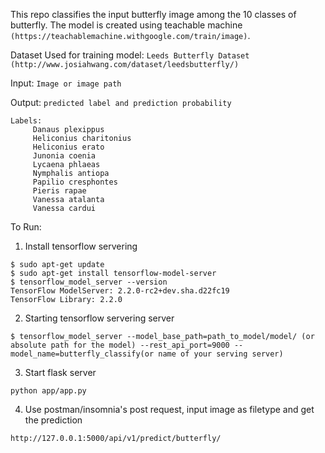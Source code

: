 This repo classifies the input butterfly image among the 10 classes of butterfly. The model is created using teachable machine `(https://teachablemachine.withgoogle.com/train/image)`.

Dataset Used for training model: `Leeds Butterfly Dataset (http://www.josiahwang.com/dataset/leedsbutterfly/)`

Input: `Image or image path`

Output: `predicted label and prediction probability`
```
Labels:
     Danaus plexippus	
     Heliconius charitonius	
     Heliconius erato	
     Junonia coenia	
     Lycaena phlaeas
     Nymphalis antiopa	
     Papilio cresphontes	
     Pieris rapae	
     Vanessa atalanta	
     Vanessa cardui
``` 
To Run:
1. Install tensorflow servering
```
$ sudo apt-get update
$ sudo apt-get install tensorflow-model-server
$ tensorflow_model_server --version
TensorFlow ModelServer: 2.2.0-rc2+dev.sha.d22fc19
TensorFlow Library: 2.2.0
```
2. Starting tensorflow servering server
```
$ tensorflow_model_server --model_base_path=path_to_model/model/ (or absolute path for the model) --rest_api_port=9000 --model_name=butterfly_classify(or name of your serving server)
```
3. Start flask server
```
python app/app.py
```
4. Use postman/insomnia's post request, input image as filetype and get the prediction
```
http://127.0.0.1:5000/api/v1/predict/butterfly/
```
